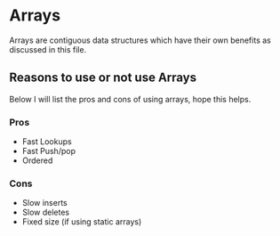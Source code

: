 # Arrays

Arrays are contiguous data structures which have their own benefits as discussed in this file.

## Reasons to use or not use Arrays

Below I will list the pros and cons of using arrays, hope this helps.

### Pros

* Fast Lookups
* Fast Push/pop
* Ordered

### Cons

* Slow inserts
* Slow deletes
* Fixed size (if using static arrays)

